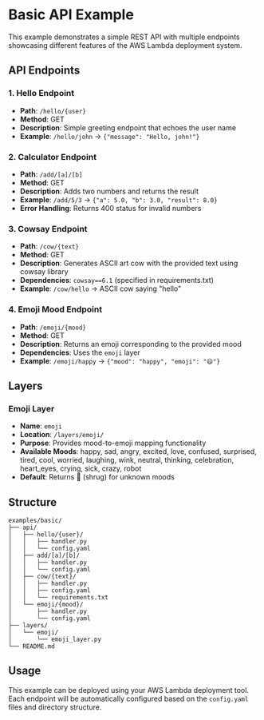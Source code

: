 # Basic API Example

This example demonstrates a simple REST API with multiple endpoints showcasing different features of the AWS Lambda deployment system.

## API Endpoints

### 1. Hello Endpoint
- **Path**: `/hello/{user}`
- **Method**: GET
- **Description**: Simple greeting endpoint that echoes the user name
- **Example**: `/hello/john` → `{"message": "Hello, john!"}`

### 2. Calculator Endpoint
- **Path**: `/add/[a]/[b]`
- **Method**: GET
- **Description**: Adds two numbers and returns the result
- **Example**: `/add/5/3` → `{"a": 5.0, "b": 3.0, "result": 8.0}`
- **Error Handling**: Returns 400 status for invalid numbers

### 3. Cowsay Endpoint
- **Path**: `/cow/{text}`
- **Method**: GET
- **Description**: Generates ASCII art cow with the provided text using cowsay library
- **Dependencies**: `cowsay==6.1` (specified in requirements.txt)
- **Example**: `/cow/hello` → ASCII cow saying "hello"

### 4. Emoji Mood Endpoint
- **Path**: `/emoji/{mood}`
- **Method**: GET
- **Description**: Returns an emoji corresponding to the provided mood
- **Dependencies**: Uses the `emoji` layer
- **Example**: `/emoji/happy` → `{"mood": "happy", "emoji": "😄"}`

## Layers

### Emoji Layer
- **Name**: `emoji`
- **Location**: `/layers/emoji/`
- **Purpose**: Provides mood-to-emoji mapping functionality
- **Available Moods**: happy, sad, angry, excited, love, confused, surprised, tired, cool, worried, laughing, wink, neutral, thinking, celebration, heart_eyes, crying, sick, crazy, robot
- **Default**: Returns 🤷 (shrug) for unknown moods

## Structure

```
examples/basic/
├── api/
│   ├── hello/{user}/
│   │   ├── handler.py
│   │   └── config.yaml
│   ├── add/[a]/[b]/
│   │   ├── handler.py
│   │   └── config.yaml
│   ├── cow/{text}/
│   │   ├── handler.py
│   │   ├── config.yaml
│   │   └── requirements.txt
│   └── emoji/{mood}/
│       ├── handler.py
│       └── config.yaml
├── layers/
│   └── emoji/
│       └── emoji_layer.py
└── README.md
```

## Usage

This example can be deployed using your AWS Lambda deployment tool. Each endpoint will be automatically configured based on the `config.yaml` files and directory structure. 